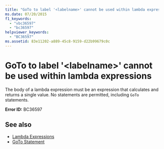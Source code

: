 ```yaml
---
title: "GoTo to label '<labelname>' cannot be used within lambda expressions"
ms.date: 07/20/2015
f1_keywords: 
  - "vbc36597"
  - "bc36597"
helpviewer_keywords: 
  - "BC36597"
ms.assetid: 83e11202-a889-45c8-9159-d22b99679c0c
---
```

# GoTo to label '\<labelname>' cannot be used within lambda expressions
The body of a lambda expression must be an expression that calculates and returns a single value. No statements are permitted, including `GoTo` statements.  
  
 **Error ID:** BC36597  
  
## See also

- [Lambda Expressions](../programming-guide/language-features/procedures/lambda-expressions.md)
- [GoTo Statement](../language-reference/statements/goto-statement.md)
